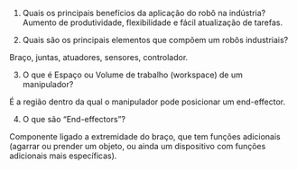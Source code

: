1. Quais os principais benefícios da aplicação do robô na indústria?
Aumento de produtividade, flexibilidade e fácil atualização de tarefas.

2.  Quais são os principais elementos que compõem um robôs industriais?

Braço, juntas, atuadores, sensores, controlador.

3. O que é Espaço ou Volume de trabalho (workspace) de um manipulador?

É a região dentro da qual o manipulador pode posicionar um end-effector.

4. O que são “End-effectors”?

Componente ligado a extremidade do braço, que tem funções adicionais (agarrar ou prender um objeto, ou ainda um dispositivo com funções adicionais mais específicas).